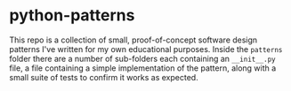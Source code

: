 # python-patterns

This repo is a collection of small, proof-of-concept software design patterns I've 
written for my own educational purposes. Inside the `patterns` folder there are a number
of sub-folders each containing an `__init__.py` file, a file containing a simple 
implementation of the pattern, along with a small suite of tests to confirm it works as
expected.